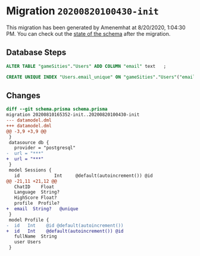 # Migration `20200820100430-init`

This migration has been generated by Amenemhat at 8/20/2020, 1:04:30 PM.
You can check out the [state of the schema](./schema.prisma) after the migration.

## Database Steps

```sql
ALTER TABLE "gameSities"."Users" ADD COLUMN "email" text   ;

CREATE UNIQUE INDEX "Users.email_unique" ON "gameSities"."Users"("email")
```

## Changes

```diff
diff --git schema.prisma schema.prisma
migration 20200810165352-init..20200820100430-init
--- datamodel.dml
+++ datamodel.dml
@@ -3,9 +3,9 @@
 }
 datasource db {
   provider = "postgresql"
-  url = "***"
+  url = "***"
 }
 model Sessions {
   id             Int     @default(autoincrement()) @id
@@ -21,11 +21,12 @@
   ChatID    Float
   Language  String?
   HighScore Float?
   profile  Profile?
+  email  String?   @unique
 }
 model Profile {
-  id   Int    @id @default(autoincrement())
+  id   Int    @default(autoincrement()) @id
   fullName  String
   user Users
 }
```


